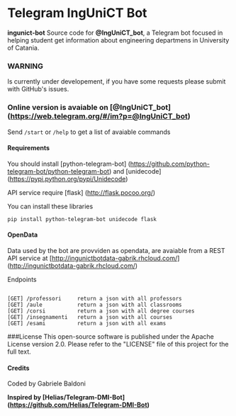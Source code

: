 # Telegram IngUniCT Bot

**ingunict-bot** Source code for **@IngUniCT_bot**, a Telegram bot focused in helping student get information about engineering departmens in University of Catania.

### WARNING 

Is currently under developement, if you have some requests please submit with GitHub's issues.



### Online version is avaiable on [@IngUniCT_bot] (https://web.telegram.org/#/im?p=@IngUniCT_bot)
Send `/start` or `/help` to get a list of avaiable commands


#### Requirements 
You should install [python-telegram-bot] (https://github.com/python-telegram-bot/python-telegram-bot) and [unidecode] (https://pypi.python.org/pypi/Unidecode)

API service require [flask] (http://flask.pocoo.org/)

You can install these libraries 

`pip install python-telegram-bot unidecode flask`

#### OpenData 
Data used by the bot are provviden as opendata, are avaiable from a REST API service at [http://ingunictbotdata-gabrik.rhcloud.com/] (http://ingunictbotdata-gabrik.rhcloud.com/)

Endpoints

```

[GET] /professori     return a json with all professors
[GET] /aule           return a json with all classrooms
[GET] /corsi          return a json with all degree courses
[GET] /insegnamenti   return a json with all courses
[GET] /esami          return a json with all exams

```

###License
This open-source software is published under the Apache License version 2.0. Please refer to the "LICENSE" file of this project for the full text.



#### Credits

Coded by Gabriele Baldoni 



**Inspired by [Helias/Telegram-DMI-Bot] (https://github.com/Helias/Telegram-DMI-Bot)**